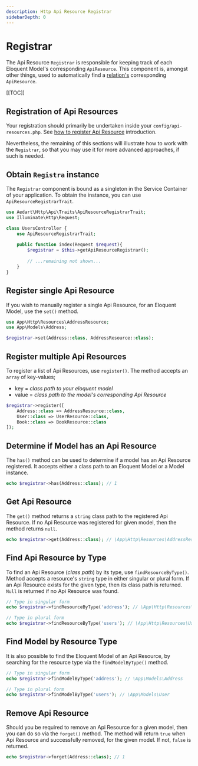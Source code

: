 ```yaml
---
description: Http Api Resource Registrar
sidebarDepth: 0
---
```


# Registrar

The Api Resource `Registrar` is responsible for keeping track of each Eloquent Model's corresponding `ApiResource`.
This component is, amongst other things, used to automatically find a [relation's](./relations.md) corresponding `ApiResource`.

[[TOC]]

## Registration of Api Resources

Your registration should primarily be undertaken inside your `config/api-resources.php`. 
See [how to register Api Resource](./README.md#register-api-resource) introduction.

Nevertheless, the remaining of this sections will illustrate how to work with the `Registrar`, so that you
may use it for more advanced approaches, if such is needed.

## Obtain `Registra` instance

The `Registrar` component is bound as a singleton in the Service Container of your application.
To obtain the instance, you can use `ApiResourceRegistrarTrait`.

```php
use Aedart\Http\Api\Traits\ApiResourceRegistrarTrait;
use Illuminate\Http\Request;

class UsersController {
    use ApiResourceRegistrarTrait;
    
    public function index(Request $request){
        $registrar = $this->getApiResourceRegistrar();
        
        // ...remaining not shown...
    }
}
```

## Register single Api Resource

If you wish to manually register a single Api Resource, for an Eloquent Model, use the `set()` method.

```php
use App\Http\Resources\AddressResource;
use App\Models\Address;

$registrar->set(Address::class, AddressResource::class);
```

## Register multiple Api Resources

To register a list of Api Resources, use `register()`. The method accepts an `array` of key-values;

* key = _class path to your eloquent model_
* value = _class path to the model's corresponding Api Resource_

```php
$registrar->register([
    Address::class => AddressResource::class,
    User::class => UserResource::class,
    Book::class => BookResource::class
]);
```

## Determine if Model has an Api Resource

The `has()` method can be used to determine if a model has an Api Resource registered.
It accepts either a class path to an Eloquent Model or a Model instance.

```php
echo $registrar->has(Address::class); // 1
```

## Get Api Resource

The `get()` method returns a `string` class path to the registered Api Resource.
If no Api Resource was registered for given model, then the method returns `null`.

```php
echo $registrar->get(Address::class); // \App\Http\Resources\AddressResource
```

## Find Api Resource by Type

To find an Api Resource (_class path_) by its type, use `findResourceByType()`.
Method accepts a resource's `string` type in either singular or plural form.
If an Api Resource exists for the given type, then its class path is returned.
`Null` is returned if no Api Resource was found. 

```php
// Type in singular form
echo $registrar->findResourceByType('address'); // \App\Http\Resources\AddressResource

// Type in plural form
echo $registrar->findResourceByType('users'); // \App\Http\Resources\UserResource
```

## Find Model by Resource Type

It is also possible to find the Eloquent Model of an Api Resource, by searching for the resource type via the `findModelByType()` method.

```php
// Type in singular form
echo $registrar->findModelByType('address'); // \App\Models\Address

// Type in plural form
echo $registrar->findModelByType('users'); // \App\Models\User
```

## Remove Api Resource

Should you be required to remove an Api Resource for a given model, then you can do so via the `forget()` method.
The method will return `true` when Api Resource and successfully removed, for the given model. If not, `false` is returned.

```php
echo $registrar->forget(Address::class); // 1
```